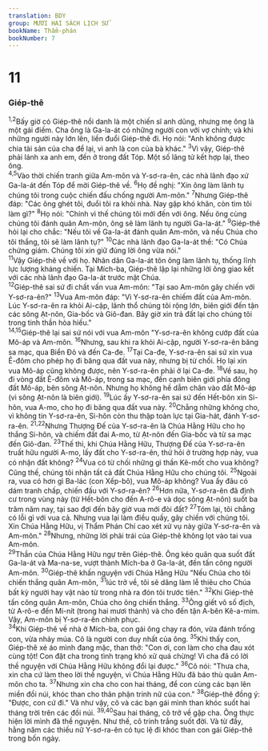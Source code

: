 ```yaml
---
translation: BDY
group: MƯƠI HAI SÁCH LỊCH SỬ
bookName: Thẩm-phán 
bookNumber: 7
---
```


<div class="title"><h1>11</h1><h3>Giép-thê</h3></div>
<span class="verse cac_11_1 cac_11_2"><sup>1,2</sup>Bấy giờ có Giép-thê nổi danh là một chiến sĩ anh dũng, nhưng mẹ ông là một gái điếm. Cha ông là Ga-la-át có những người con với vợ chính; và khi những người này lớn lên, liền đuổi Giép-thê đi. Họ nói: &#34;Anh không được chia tài sản của cha để lại, vì anh là con của bà khác.&#34; </span>
<span class="verse cac_11_3"><sup>3</sup>Vì vậy, Giép-thê phải lánh xa anh em, đến ở trong đất Tóp. Một số lãng tử kết hợp lại, theo ông.<br/></span>
<span class="verse cac_11_4 cac_11_5"><sup>4,5</sup>Vào thời chiến tranh giữa Am-môn và Y-sơ-ra-ên, các nhà lãnh đạo xứ Ga-la-át đến Tóp để mời Giép-thê về. </span>
<span class="verse cac_11_6"><sup>6</sup>Họ đề nghị: &#34;Xin ông làm lãnh tụ chúng tôi trong cuộc chiến đấu chống người Am-môn.&#34; </span>
<span class="verse cac_11_7"><sup>7</sup>Nhưng Giép-thê đáp: &#34;Các ông ghét tôi, đuổi tôi ra khỏi nhà. Nay gặp khó khăn, còn tìm tôi làm gì?&#34; </span>
<span class="verse cac_11_8"><sup>8</sup>Họ nói: &#34;Chính vì thế chúng tôi mới đến với ông. Nếu ông cùng chúng tôi đánh quân Am-môn, ông sẽ làm lãnh tụ người Ga-la-át.&#34; </span>
<span class="verse cac_11_9"><sup>9</sup>Giép-thê hỏi lại cho chắc: &#34;Nếu tôi về Ga-la-át đánh quân Am-môn, và nếu Chúa cho tôi thắng, tôi sẽ làm lãnh tụ?&#34; </span>
<span class="verse cac_11_10"><sup>10</sup>Các nhà lãnh đạo Ga-la-át thề: &#34;Có Chúa chứng giám. Chúng tôi xin giữ đúng lời ông vừa nói.&#34;<br/></span>
<span class="verse cac_11_11"><sup>11</sup>Vậy Giép-thê về với họ. Nhân dân Ga-la-át tôn ông làm lãnh tụ, thống lĩnh lực lượng kháng chiến. Tại Mích-ba, Giép-thê lặp lại những lời ông giao kết với các nhà lãnh đạo Ga-la-át trước mặt Chúa.<br/></span>
<span class="verse cac_11_12"><sup>12</sup>Giép-thê sai sứ đi chất vấn vua Am-môn: &#34;Tại sao Am-môn gây chiến với Y-sơ-ra-ên?&#34; </span>
<span class="verse cac_11_13"><sup>13</sup>Vua Am-môn đáp: &#34;Vì Y-sơ-ra-ên chiếm đất của Am-môn. Lúc Y-sơ-ra-ên ra khỏi Ai-cập, lãnh thổ chúng tôi rộng lớn, biên giới đến tận các sông Ạt-nôn, Gia-bốc và Giô-đan. Bây giờ xin trả đất lại cho chúng tôi trong tinh thần hòa hiếu.&#34;<br/></span>
<span class="verse cac_11_14 cac_11_15"><sup>14,15</sup>Giép-thê lại sai sứ nói với vua Am-môn &#34;Y-sơ-ra-ên không cướp đất của Mô-áp và Am-môn. </span>
<span class="verse cac_11_16"><sup>16</sup>Nhưng, sau khi ra khỏi Ai-cập, người Y-sơ-ra-ên băng sa mạc, qua Biển Đỏ và đến Ca-đe. </span>
<span class="verse cac_11_17"><sup>17</sup>Tại Ca-đe, Y-sơ-ra-ên sai sứ xin vua Ê-đôm cho phép họ đi băng qua đất vua này, nhưng bị từ chối. Họ lại xin vua Mô-áp cũng không được, nên Y-sơ-ra-ên phải ở lại Ca-đe. </span>
<span class="verse cac_11_18"><sup>18</sup>Về sau, họ đi vòng đất Ê-đôm và Mô-áp, trong sa mạc, đến cạnh biên giới phía đông đất Mô-áp, bên sông Ạt-nôn. Nhưng họ không hề dẫm chân vào đất Mô-áp (vì sông Ạt-nôn là biên giới). </span>
<span class="verse cac_11_19"><sup>19</sup>Lúc ấy Y-sơ-ra-ên sai sứ đến Hết-bôn xin Si-hôn, vua A-mo, cho họ đi băng qua đất vua này. </span>
<span class="verse cac_11_20"><sup>20</sup>Chẳng những không cho, vì không tin Y-sơ-ra-ên, Si-hôn còn thu thập toàn lực tại Gia-hát, đánh Y-sơ-ra-ên. </span>
<span class="verse cac_11_21 cac_11_22"><sup>21,22</sup>Nhưng Thượng Đế của Y-sơ-ra-ên là Chúa Hằng Hữu cho họ thắng Si-hôn, và chiếm đất đai A-mo, từ Ạt-nôn đến Gia-bốc và từ sa mạc đến Giô-đan. </span>
<span class="verse cac_11_23"><sup>23</sup>Thế thì, khi Chúa Hằng Hữu, Thượng Đế của Y-sơ-ra-ên truất hữu người A-mo, lấy đất cho Y-sơ-ra-ên, thử hỏi ở trường hợp này, vua có nhận đất không? </span>
<span class="verse cac_11_24"><sup>24</sup>Vua có từ chối những gì thần Kê-mốt cho vua không? Cũng thế, chúng tôi nhận tất cả đất Chúa Hằng Hữu cho chúng tôi. </span>
<span class="verse cac_11_25"><sup>25</sup>Ngoài ra, vua có hơn gì Ba-lác (con Xếp-bô), vua Mô-áp không? Vua ấy đâu có dám tranh chấp, chiến đấu với Y-sơ-ra-ên? </span>
<span class="verse cac_11_26"><sup>26</sup>Hơn nữa, Y-sơ-ra-ên đã định cư trong vùng này (từ Hết-bôn cho đến A-rô-e và dọc sông Ạt-nôn) suốt ba trăm năm nay, tại sao đợi đến bây giờ vua mới đòi đất? </span>
<span class="verse cac_11_27"><sup>27</sup>Tóm lại, tôi chẳng có lỗi gì với vua cả. Nhưng vua lại làm điều quấy, gây chiến với chúng tôi. Xin Chúa Hằng Hữu, vị Thẩm Phán Chí cao xét xử vụ này giữa Y-sơ-ra-ên và Am-môn.&#34; </span>
<span class="verse cac_11_28"><sup>28</sup>Nhưng, những lời phải trái của Giép-thê không lọt vào tai vua Am-môn.<br/></span>
<span class="verse cac_11_29"><sup>29</sup>Thần của Chúa Hằng Hữu ngự trên Giép-thê. Ông kéo quân qua suốt đất Ga-la-át và Ma-na-se, vượt thành Mích-ba ở Ga-la-át, đến tấn công người Am-môn. </span>
<span class="verse cac_11_30"><sup>30</sup>Giép-thê khấn nguyện với Chúa Hằng Hữu &#34;Nếu Chúa cho tôi chiến thắng quân Am-môn, </span>
<span class="verse cac_11_31"><sup>31</sup>lúc trở về, tôi sẽ dâng làm lễ thiêu cho Chúa bất kỳ người hay vật nào từ trong nhà ra đón tôi trước tiên.&#34; </span>
<span class="verse cac_11_32"><sup>32</sup>Khi Giép-thê tấn công quân Am-môn, Chúa cho ông chiến thắng. </span>
<span class="verse cac_11_33"><sup>33</sup>Ông giết vô số địch, từ A-rô-e đến Mi-nít (trong hai mươi thành) và cho đến tận A-bên Kê-a-mim. Vậy, Am-môn bị Y-sơ-ra-ên chinh phục.<br/></span>
<span class="verse cac_11_34"><sup>34</sup>Khi Giép-thê về nhà ở Mích-ba, con gái ông chạy ra đón, vừa đánh trống con, vừa nhảy múa. Cô là người con duy nhất của ông. </span>
<span class="verse cac_11_35"><sup>35</sup>Khi thấy con, Giép-thê xé áo mình đang mặc, than thở: &#34;Con ơi, con làm cho cha đau xót cùng tột! Con đặt cha trong tình trạng khó xử quá chừng! Vì cha đã có lời thề nguyện với Chúa Hằng Hữu không đổi lại được.&#34; </span>
<span class="verse cac_11_36"><sup>36</sup>Cô nói: &#34;Thưa cha, xin cha cứ làm theo lời thề nguyện, vì Chúa Hằng Hữu đã báo thù quân Am-môn cho ta. </span>
<span class="verse cac_11_37"><sup>37</sup>Nhưng xin cha cho con hai tháng, để con cùng các bạn lên miền đồi núi, khóc than cho thân phận trinh nữ của con.&#34; </span>
<span class="verse cac_11_38"><sup>38</sup>Giép-thê đồng ý: &#34;Được, con cứ đi.&#34; Và như vậy, cô và các bạn gái mình than khóc suốt hai tháng trời trên các đồi núi. </span>
<span class="verse cac_11_39 cac_11_40"><sup>39,40</sup>Sau hai tháng, cô trở về gặp cha. Ông thực hiện lời mình đã thề nguyện. Như thế, cô trinh trắng suốt đời. Và từ đấy, hằng năm các thiếu nữ Y-sơ-ra-ên có tục lệ đi khóc than con gái Giép-thê trong bốn ngày.</span>
